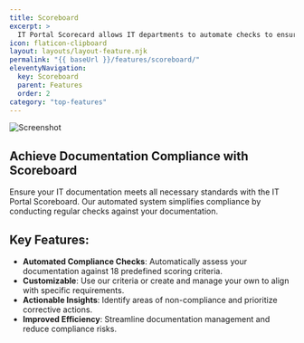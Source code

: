 ```yaml
---
title: Scoreboard
excerpt: >
  IT Portal Scorecard allows IT departments to automate checks to ensure documentation compliance
icon: flaticon-clipboard
layout: layouts/layout-feature.njk
permalink: "{{ baseUrl }}/features/scoreboard/"
eleventyNavigation:
  key: Scoreboard
  parent: Features
  order: 2
category: "top-features"
---
```


<img class="img-fluid mb-4" src="{{ baseUrl }}/assets/migrated/scoreboard2.png" alt="Screenshot">

## Achieve Documentation Compliance with Scoreboard

Ensure your IT documentation meets all necessary standards with the IT Portal Scoreboard. Our automated system simplifies compliance by conducting regular checks against your documentation.

## Key Features:

- **Automated Compliance Checks**: Automatically assess your documentation against 18 predefined scoring criteria.
- **Customizable**: Use our criteria or create and manage your own to align with specific requirements.
- **Actionable Insights**: Identify areas of non-compliance and prioritize corrective actions.
- **Improved Efficiency**: Streamline documentation management and reduce compliance risks.
